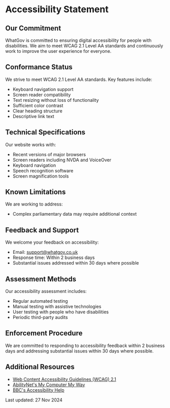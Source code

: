 # Accessibility Statement

## Our Commitment
WhatGov is committed to ensuring digital accessibility for people with disabilities. We aim to meet WCAG 2.1 Level AA standards and continuously work to improve the user experience for everyone.

## Conformance Status
We strive to meet WCAG 2.1 Level AA standards. Key features include:
- Keyboard navigation support
- Screen reader compatibility
- Text resizing without loss of functionality
- Sufficient color contrast
- Clear heading structure
- Descriptive link text

## Technical Specifications
Our website works with:
- Recent versions of major browsers
- Screen readers including NVDA and VoiceOver
- Keyboard navigation
- Speech recognition software
- Screen magnification tools

## Known Limitations
We are working to address:
- Complex parliamentary data may require additional context

## Feedback and Support
We welcome your feedback on accessibility:
- Email: support@whatgov.co.uk
- Response time: Within 2 business days
- Substantial issues addressed within 30 days where possible

## Assessment Methods
Our accessibility assessment includes:
- Regular automated testing
- Manual testing with assistive technologies
- User testing with people who have disabilities
- Periodic third-party audits

## Enforcement Procedure
We are committed to responding to accessibility feedback within 2 business days and addressing substantial issues within 30 days where possible.

## Additional Resources
- [Web Content Accessibility Guidelines (WCAG) 2.1](https://www.w3.org/TR/WCAG21/)
- [AbilityNet's My Computer My Way](https://mcmw.abilitynet.org.uk/)
- [BBC's Accessibility Help](https://www.bbc.co.uk/accessibility/)

Last updated: 27 Nov 2024